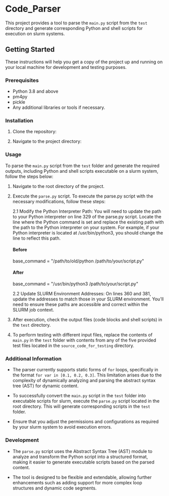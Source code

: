 # Code_Parser

This project provides a tool to parse the `main.py` script from the `test` directory and generate corresponding Python and shell scripts for execution on slurm systems.

## Getting Started

These instructions will help you get a copy of the project up and running on your local machine for development and testing purposes.

### Prerequisites

- Python 3.8 and above
- pm4py
- pickle
- Any additional libraries or tools if necessary.

### Installation

1. Clone the repository:

2. Navigate to the project directory:

### Usage

To parse the `main.py` script from the `test` folder and generate the required outputs, including Python and shell scripts executable on a slurm system, follow the steps below:

1. Navigate to the root directory of the project.

2. Execute the `parse.py` script. To execute the parse.py script with the necessary modifications, follow these steps:
   
   2.1 Modify the Python Interpreter Path: You will need to update the path to your Python interpreter on line 329 of the parse.py script. Locate the line where the Python command is set and replace the existing path with the path to the Python interpreter on your system. For example, if your Python interpreter is located at /usr/bin/python3, you should change the line to reflect this path.
   #### Before
   base_command = "/path/to/old/python /path/to/your/script.py"

   #### After
   base_command = "/usr/bin/python3 /path/to/your/script.py"
  
   2.2 Update SLURM Environment Addresses: On lines 360 and 381, update the addresses to match those in your SLURM environment. You'll need to ensure these paths are accessible and correct within the SLURM job context.

3. After execution, check the output files (code blocks and shell scripts) in the `test` directory.

4. To perform testing with different input files, replace the contents of `main.py` in the `test` folder with contents from any of the five provided test files located in the `source_code_for_testing` directory.

### Additional Information

- The parser currently supports static forms of `for` loops, specifically in the format `for var in [0.1, 0.2, 0.3]`. This limitation arises due to the complexity of dynamically analyzing and parsing the abstract syntax tree (AST) for dynamic content.

- To successfully convert the `main.py` script in the `test` folder into executable scripts for slurm, execute the `parse.py` script located in the root directory. This will generate corresponding scripts in the `test` folder.

- Ensure that you adjust the permissions and configurations as required by your slurm system to avoid execution errors.

### Development

- The `parse.py` script uses the Abstract Syntax Tree (AST) module to analyze and transform the Python script into a structured format, making it easier to generate executable scripts based on the parsed content.

- The tool is designed to be flexible and extendable, allowing further enhancements such as adding support for more complex loop structures and dynamic code segments.
